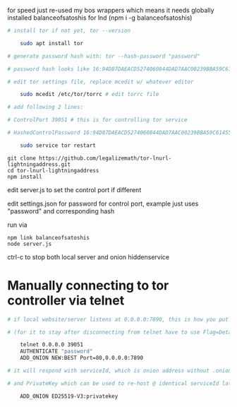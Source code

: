 for speed just re-used my bos wrappers which means it needs globally installed balanceofsatoshis for lnd (npm i -g balanceofsatoshis)

```sh
# install tor if not yet, tor --version

    sudo apt install tor

# generate password hash with: tor --hash-password "password"

# password hash looks like 16:94D87DAEACD5274060844DAD7AAC00239BBA59C61455407034007C435F

# edit tor settings file, replace mcedit w/ whatever editor

    sudo mcedit /etc/tor/torrc # edit torrc file

# add following 2 lines:

# ControlPort 39051 # this is for controlling tor service

# HashedControlPassword 16:94D87DAEACD5274060844DAD7AAC00239BBA59C61455407034007C435F

    sudo service tor restart

```

```
git clone https://github.com/legalizemath/tor-lnurl-lightningaddress.git
cd tor-lnurl-lightningaddress
npm install
```

edit server.js to set the control port if different

edit settings.json for password for control port, example just uses "password" and corresponding hash

run via
```
npm link balanceofsatoshis
node server.js
```

ctrl-c to stop both local server and onion hiddenservice

# Manually connecting to tor controller via telnet

```sh
# if local website/server listens at 0.0.0.0:7890, this is how you put it up on onion address (while telnet connection is active)

# (for it to stay after disconnecting from telnet have to use Flag=Detached) and then later remove with DEL_ONION serviceId)

    telnet 0.0.0.0 39051
    AUTHENTICATE "password"
    ADD_ONION NEW:BEST Port=80,0.0.0.0:7890

# it will respond with serviceId, which is onion address without .onion

# and PrivateKey which can be used to re-host @ identical serviceId later after you remove it via

    ADD_ONION ED25519-V3:privatekey
    
```
